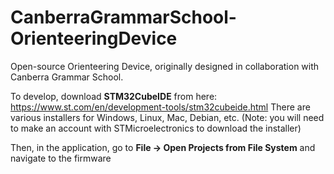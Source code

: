 # CanberraGrammarSchool-OrienteeringDevice
Open-source Orienteering Device, originally designed in collaboration with Canberra Grammar School.


To develop, download **STM32CubeIDE** from here: https://www.st.com/en/development-tools/stm32cubeide.html
There are various installers for Windows, Linux, Mac, Debian, etc.
(Note: you will need to make an account with STMicroelectronics to download the installer)

Then, in the application, go to **File -> Open Projects from File System** and navigate to the firmware
